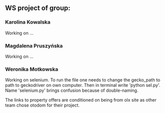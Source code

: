 ## WS project of group: 

### Karolina Kowalska
Working on ... 

### Magdalena Pruszyńska
Working on ...

### Weronika Motkowska
Working on selenium.
To run the file one needs to change the gecko_path to path to geckodriver on own computer. Then in terminal write 'python sel.py'. Name 'selenium.py' brings confusion because of double-naming.

The links to property offers are conditioned on being from olx site as other team chose otodom for their project.
